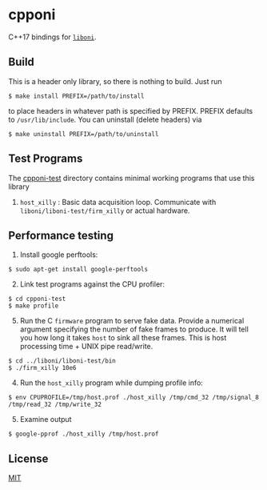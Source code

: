 # cpponi
C++17 bindings for [`liboni`](../liboni/README.md).

## Build
This is a header only library, so there is nothing to build. Just run
```
$ make install PREFIX=/path/to/install
```
to place headers in whatever path is specified by PREFIX. PREFIX defaults to
`/usr/lib/include`. You can uninstall (delete headers) via
```
$ make uninstall PREFIX=/path/to/uninstall
```

## Test Programs
The [cpponi-test](cpponi-test) directory contains minimal working
programs that use this library

1. `host_xilly` : Basic data acquisition loop. Communicate with
   `liboni/liboni-test/firm_xilly` or actual hardware.

## Performance testing
1. Install google perftools:
```
$ sudo apt-get install google-perftools
```
2. Link test programs against the CPU profiler:
```
$ cd cpponi-test
$ make profile
```
5. Run the C `firmware` program to serve fake data. Provide a numerical argument
   specifying the number of fake frames to produce. It will tell you how long
   it takes `host` to sink all these frames. This is host processing time +
   UNIX pipe read/write.
```
$ cd ../liboni/liboni-test/bin
$ ./firm_xilly 10e6
```
4. Run the `host_xilly` program while dumping profile info:
```
$ env CPUPROFILE=/tmp/host.prof ./host_xilly /tmp/cmd_32 /tmp/signal_8 /tmp/read_32 /tmp/write_32
```
5. Examine output
```
$ google-pprof ./host_xilly /tmp/host.prof
```

## License
[MIT](https://en.wikipedia.org/wiki/MIT_License)
